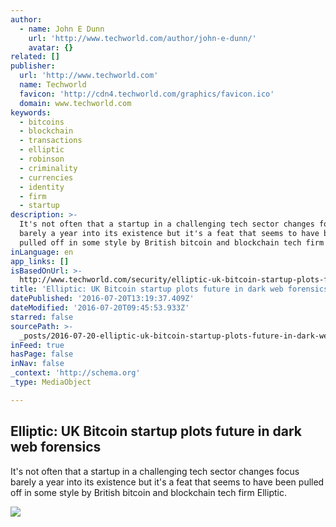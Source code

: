 ```yaml
---
author:
  - name: John E Dunn
    url: 'http://www.techworld.com/author/john-e-dunn/'
    avatar: {}
related: []
publisher:
  url: 'http://www.techworld.com'
  name: Techworld
  favicon: 'http://cdn4.techworld.com/graphics/favicon.ico'
  domain: www.techworld.com
keywords:
  - bitcoins
  - blockchain
  - transactions
  - elliptic
  - robinson
  - criminality
  - currencies
  - identity
  - firm
  - startup
description: >-
  It's not often that a startup in a challenging tech sector changes focus
  barely a year into its existence but it's a feat that seems to have been
  pulled off in some style by British bitcoin and blockchain tech firm Elliptic.
inLanguage: en
app_links: []
isBasedOnUrl: >-
  http://www.techworld.com/security/elliptic-uk-bitcoin-startup-plots-future-in-dark-web-forensics-3643784/
title: 'Elliptic: UK Bitcoin startup plots future in dark web forensics'
datePublished: '2016-07-20T13:19:37.409Z'
dateModified: '2016-07-20T09:45:53.933Z'
starred: false
sourcePath: >-
  _posts/2016-07-20-elliptic-uk-bitcoin-startup-plots-future-in-dark-web-forens.md
inFeed: true
hasPage: false
inNav: false
_context: 'http://schema.org'
_type: MediaObject

---
```

<article style=""><h1>Elliptic: UK Bitcoin startup plots future in dark web forensics</h1><p>It's not often that a startup in a challenging tech sector changes focus barely a year into its existence but it's a feat that seems to have been pulled off in some style by British bitcoin and blockchain tech firm Elliptic.</p><img src="http://cdn3.techworld.com/cmsdata/features/3643784/bit_thumb800.jpg" /></article>